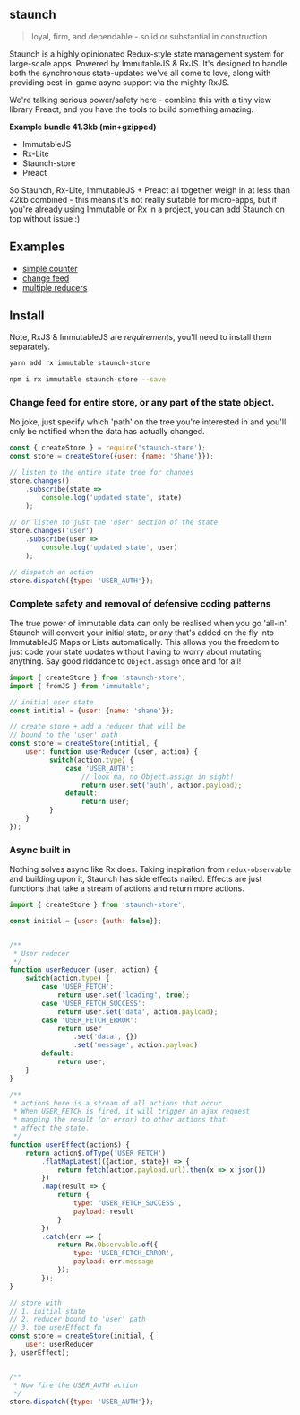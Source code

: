 ## staunch

> loyal, firm, and dependable - solid or substantial in construction

Staunch is a highly opinionated Redux-style state management system for large-scale apps. Powered by 
ImmutableJS & RxJS. It's designed to handle both the synchronous state-updates we've all come to love, along
with providing best-in-game async support via the mighty RxJS.
 
We're talking serious power/safety here - combine this with a tiny view library Preact, and you have the tools
to build something amazing.

**Example bundle 41.3kb (min+gzipped)**

 - ImmutableJS
 - Rx-Lite
 - Staunch-store
 - Preact

So Staunch, Rx-Lite, ImmutableJS + Preact all together weigh in at less than 42kb combined - this means it's 
not really suitable for micro-apps, but if you're already using Immutable or Rx in a project, you can add Staunch
on top without issue :)

## Examples

 - [simple counter](https://jsfiddle.net/vz4wod27/)
 - [change feed](https://jsfiddle.net/5wgncryx/)
 - [multiple reducers]()

## Install

Note, RxJS & ImmutableJS are *requirements*, you'll need to install them separately. 

```bash
yarn add rx immutable staunch-store

npm i rx immutable staunch-store --save
```

### Change feed for entire store, or any part of the state object. 
No joke, just specify which 'path' on the tree you're interested in and you'll only be notified
when the data has actually changed.

```js
const { createStore } = require('staunch-store');
const store = createStore({user: {name: 'Shane'}});

// listen to the entire state tree for changes
store.changes()
    .subscribe(state => 
        console.log('updated state', state)
    );
    
// or listen to just the 'user' section of the state
store.changes('user')
    .subscribe(user => 
        console.log('updated state', user)
    );

// dispatch an action
store.dispatch({type: 'USER_AUTH'});
```

### Complete safety and removal of defensive coding patterns
The true power of immutable data can only be realised when you go 'all-in'. Staunch will 
convert your initial state, or any that's added on the fly into ImmutableJS Maps or Lists automatically. 
This allows you the freedom to just code your state updates without having to worry about mutating anything. 
Say good riddance to `Object.assign` once and for all!

```js
import { createStore } from 'staunch-store';
import { fromJS } from 'immutable';

// initial user state
const intitial = {user: {name: 'shane'}};

// create store + add a reducer that will be
// bound to the 'user' path
const store = createStore(intitial, {
    user: function userReducer (user, action) {
          switch(action.type) {
              case 'USER_AUTH':
                  // look ma, no Object.assign in sight!
                  return user.set('auth', action.payload); 
              default:
                  return user;
          }
    }
});
```

### Async built in
Nothing solves async like Rx does. Taking inspiration from `redux-observable` and building upon it, 
Staunch has side effects nailed. Effects are just functions that take a stream of actions
 and return more actions. 


```js
import { createStore } from 'staunch-store';

const initial = {user: {auth: false}};


/**
 * User reducer
 */
function userReducer (user, action) {
    switch(action.type) {
        case 'USER_FETCH':
            return user.set('loading', true);
        case 'USER_FETCH_SUCCESS':
            return user.set('data', action.payload);
        case 'USER_FETCH_ERROR':
            return user
                .set('data', {})
                .set('message', action.payload)
        default:
            return user;
    }
}

/**
 * action$ here is a stream of all actions that occur
 * When USER_FETCH is fired, it will trigger an ajax request 
 * mapping the result (or error) to other actions that
 * affect the state.
 */
function userEffect(action$) {
    return action$.ofType('USER_FETCH')
        .flatMapLatest(({action, state}) => {
            return fetch(action.payload.url).then(x => x.json())
        })
        .map(result => {
            return {
                type: 'USER_FETCH_SUCCESS',
                payload: result
            }
        })
        .catch(err => {
            return Rx.Observable.of({
                type: 'USER_FETCH_ERROR',
                payload: err.message
            });
        });
}

// store with 
// 1. initial state 
// 2. reducer bound to 'user' path
// 3. the userEffect fn
const store = createStore(initial, {
    user: userReducer
}, userEffect);


/**
 * Now fire the USER_AUTH action
 */
store.dispatch({type: 'USER_AUTH'});

```